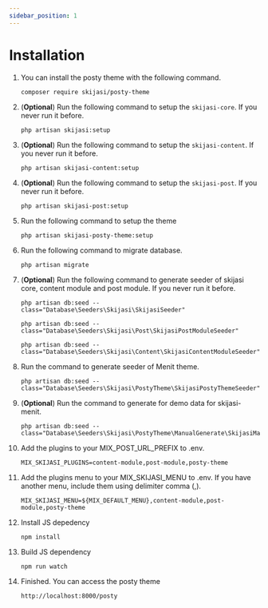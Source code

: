 ```yaml
---
sidebar_position: 1
---
```


# Installation

1. You can install the posty theme with the following command.

    ```
    composer require skijasi/posty-theme
    ```

1. (**Optional**) Run the following command to setup the `skijasi-core`. If you never run it before.

    ```
    php artisan skijasi:setup
    ```

1. (**Optional**) Run the following command to setup the `skijasi-content`. If you never run it before.

    ```
    php artisan skijasi-content:setup
    ```

1. (**Optional**) Run the following command to setup the `skijasi-post`. If you never run it before.

    ```
    php artisan skijasi-post:setup
    ```

1. Run the following command to setup the theme

    ```
    php artisan skijasi-posty-theme:setup
    ```

1. Run the following command to migrate database.

    ```
    php artisan migrate
    ```
    
1. (**Optional**) Run the following command to generate seeder of skijasi core, content module and post module. If you never run it before.

    ```
    php artisan db:seed --class="Database\Seeders\Skijasi\SkijasiSeeder"

    php artisan db:seed --class="Database\Seeders\Skijasi\Post\SkijasiPostModuleSeeder"

    php artisan db:seed --class="Database\Seeders\Skijasi\Content\SkijasiContentModuleSeeder"
    ```
    
1. Run the command to generate seeder of Menit theme.
    ```
    php artisan db:seed --class="Database\Seeders\Skijasi\PostyTheme\SkijasiPostyThemeSeeder"
    ```

1. (**Optional**) Run the command to generate for demo data for skijasi-menit.
    ```
    php artisan db:seed --class="Database\Seeders\Skijasi\PostyTheme\ManualGenerate\SkijasiManualGenerateSeeder"
    ```
    
1. Add the plugins to your MIX_POST_URL_PREFIX to .env.
    ```
    MIX_SKIJASI_PLUGINS=content-module,post-module,posty-theme
    ```

1. Add the plugins menu to your MIX_SKIJASI_MENU to .env. If you have another menu, include them using delimiter comma (,).
    ```
    MIX_SKIJASI_MENU=${MIX_DEFAULT_MENU},content-module,post-module,posty-theme
    ```

1. Install JS depedency
    ```
    npm install
    ```

1. Build JS dependency
    ```
    npm run watch
    ```

1. Finished. You can access the posty theme
    ```
    http://localhost:8000/posty
    ```

